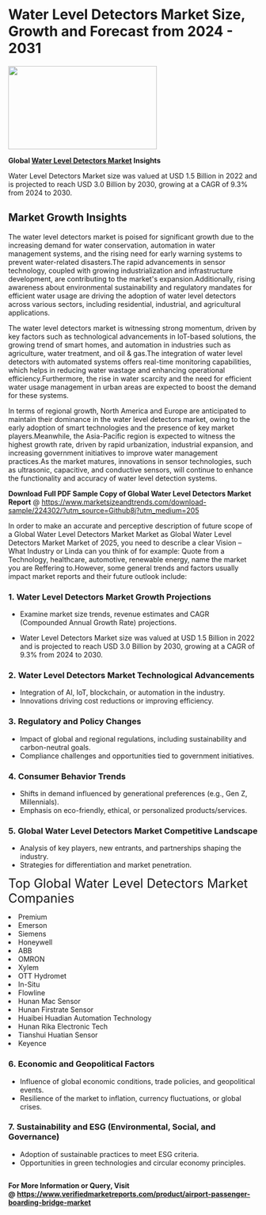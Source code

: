 <H1>Water Level Detectors Market Size, Growth and Forecast from 2024 - 2031</H1><img class="aligncenter size-medium wp-image-584254" src="https://thirdeyenews.in/wp-content/uploads/2024/09/Global-Market-Research-300x168.jpeg" alt="" width="300" height="168" /><p><strong>Global&nbsp;<a href="https://www.marketsizeandtrends.com/download-sample/224302/?utm_source=Github8j?utm_medium=205">Water Level Detectors Market</a> Insights</strong></p><p>Water Level Detectors Market size was valued at USD 1.5 Billion in 2022 and is projected to reach USD 3.0 Billion by 2030, growing at a CAGR of 9.3% from 2024 to 2030.</p><p><h2>Market Growth Insights</h2> <p>The water level detectors market is poised for significant growth due to the increasing demand for water conservation, automation in water management systems, and the rising need for early warning systems to prevent water-related disasters.The rapid advancements in sensor technology, coupled with growing industrialization and infrastructure development, are contributing to the market's expansion.Additionally, rising awareness about environmental sustainability and regulatory mandates for efficient water usage are driving the adoption of water level detectors across various sectors, including residential, industrial, and agricultural applications.</p> <p>The water level detectors market is witnessing strong momentum, driven by key factors such as technological advancements in IoT-based solutions, the growing trend of smart homes, and automation in industries such as agriculture, water treatment, and oil & gas.The integration of water level detectors with automated systems offers real-time monitoring capabilities, which helps in reducing water wastage and enhancing operational efficiency.Furthermore, the rise in water scarcity and the need for efficient water usage management in urban areas are expected to boost the demand for these systems.</p> <p>In terms of regional growth, North America and Europe are anticipated to maintain their dominance in the water level detectors market, owing to the early adoption of smart technologies and the presence of key market players.Meanwhile, the Asia-Pacific region is expected to witness the highest growth rate, driven by rapid urbanization, industrial expansion, and increasing government initiatives to improve water management practices.As the market matures, innovations in sensor technologies, such as ultrasonic, capacitive, and conductive sensors, will continue to enhance the functionality and accuracy of water level detection systems.</p> <p><span class=""><strong>Download Full PDF Sample Copy of Global Water Level Detectors Market Report</strong> @ <a href="https://www.marketsizeandtrends.com/download-sample/224302/?utm_source=Github8j?utm_medium=205" target="_blank">https://www.marketsizeandtrends.com/download-sample/224302/?utm_source=Github8j?utm_medium=205</a></span></p><p>In order to make an accurate and perceptive description of future scope of a Global&nbsp;Water Level Detectors Market Market as Global&nbsp;Water Level Detectors Market Market of 2025, you need to describe a clear Vision &ndash; What Industry or Linda can you think of for example: Quote from a Technology, healthcare, automotive, renewable energy, name the market you are Reffering to.However, some general trends and factors usually impact market reports and their future outlook include:</p><h3>1.&nbsp;<strong>Water Level Detectors Market Growth Projections</strong></h3><ul><li>Examine market size trends, revenue estimates and CAGR (Compounded Annual Growth Rate) projections.</li><li><p>Water Level Detectors Market size was valued at USD 1.5 Billion in 2022 and is projected to reach USD 3.0 Billion by 2030, growing at a CAGR of 9.3% from 2024 to 2030.</p></li></ul><h3>2.&nbsp;<strong>Water Level Detectors Market Technological Advancements</strong></h3><ul><li>Integration of AI, IoT, blockchain, or automation in the industry.</li><li>Innovations driving cost reductions or improving efficiency.</li></ul><h3>3.&nbsp;<strong>Regulatory and Policy Changes</strong></h3><ul><li>Impact of global and regional regulations, including sustainability and carbon-neutral goals.</li><li>Compliance challenges and opportunities tied to government initiatives.</li></ul><h3>4.&nbsp;<strong>Consumer Behavior Trends</strong></h3><ul><li>Shifts in demand influenced by generational preferences (e.g., Gen Z, Millennials).</li><li>Emphasis on eco-friendly, ethical, or personalized products/services.</li></ul><h3>5.&nbsp;<strong>Global Water Level Detectors Market Competitive Landscape</strong></h3><ul><li>Analysis of key players, new entrants, and partnerships shaping the industry.</li><li>Strategies for differentiation and market penetration.</li></ul><p data-pm-slice="1 1 []"><span style="color: inherit; font-family: inherit; font-size: 25px;">Top Global Water Level Detectors Market Companies</span></p><div class="" data-test-id=""><p><li>Premium</li><li> Emerson</li><li> Siemens</li><li> Honeywell</li><li> ABB</li><li> OMRON</li><li> Xylem</li><li> OTT Hydromet</li><li> In-Situ</li><li> Flowline</li><li> Hunan Mac Sensor</li><li> Hunan Firstrate Sensor</li><li> Huaibei Huadian Automation Technology</li><li> Hunan Rika Electronic Tech</li><li> Tianshui Huatian Sensor</li><li> Keyence</li></p></div><h3>6.&nbsp;<strong>Economic and Geopolitical Factors</strong></h3><ul><li>Influence of global economic conditions, trade policies, and geopolitical events.</li><li>Resilience of the market to inflation, currency fluctuations, or global crises.</li></ul><h3>7.&nbsp;<strong>Sustainability and ESG (Environmental, Social, and Governance)</strong></h3><ul><li>Adoption of sustainable practices to meet ESG criteria.</li><li>Opportunities in green technologies and circular economy principles.</li></ul><h2><strong style="font-size: 14px;">For More Information or Query, Visit @&nbsp;</strong><a style="background-color: #ffffff; font-size: 14px;" href="https://www.marketsizeandtrends.com/report/water-level-detectors-market/" target="_blank">https://www.verifiedmarketreports.com/product/airport-passenger-boarding-bridge-market</a></h2>
